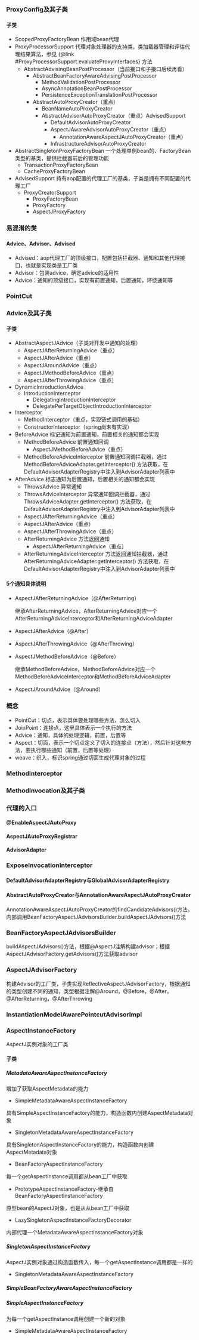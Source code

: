 ### ProxyConfig及其子类

#### 子类

- ScopedProxyFactoryBean 作用域bean代理
- ProxyProcessorSupport 代理对象处理器的支持类，类加载器管理和评估代理结果算法，参见 {@link #ProxyProcessorSupport.evaluateProxyInterfaces} 方法
    - AbstractAdvisingBeanPostProcessor（当前接口和子接口后续再看）
        - AbstractBeanFactoryAwareAdvisingPostProcessor
            - MethodValidationPostProcessor
            - AsyncAnnotationBeanPostProcessor
            - PersistenceExceptionTranslationPostProcessor
        - AbstractAutoProxyCreator（重点）
            - BeanNameAutoProxyCreator
            - AbstractAdvisorAutoProxyCreator（重点）AdvisedSupport
                - DefaultAdvisorAutoProxyCreator
                - AspectJAwareAdvisorAutoProxyCreator（重点）
                    - AnnotationAwareAspectJAutoProxyCreator（重点）
                - InfrastructureAdvisorAutoProxyCreator
- AbstractSingletonProxyFactoryBean 一个处理单例bean的、FactoryBean类型的基类，提供拦截器前后的管理功能
    - TransactionProxyFactoryBean
    - CacheProxyFactoryBean
- AdvisedSupport 持有aop配置的代理工厂的基类，子类是拥有不同配置的代理工厂
    - ProxyCreatorSupport
        - ProxyFactoryBean
        - ProxyFactory
        - AspectJProxyFactory

### 易混淆的类

#### Advice、Advisor、Advised

- Advised：aop代理工厂的顶级接口，配置包括拦截器、通知和其他代理接口，也就是实现类是工厂类
- Advisor：包装advice，确定advice的适用性
- Advice：通知的顶级接口，实现有前置通知，后置通知，环绕通知等

### PointCut

### Advice及其子类

#### 子类

- AbstractAspectJAdvice（子类对开发中通知的处理）
    - AspectJAfterReturningAdvice（重点）
    - AspectJAfterAdvice（重点）
    - AspectJAroundAdvice（重点）
    - AspectJMethodBeforeAdvice（重点）
    - AspectJAfterThrowingAdvice（重点）
- DynamicIntroductionAdvice
    - IntroductionInterceptor
        - DelegatingIntroductionInterceptor
        - DelegatePerTargetObjectIntroductionInterceptor
- Interceptor
    - MethodInterceptor（重点，实现链式调用的基础）
    - ConstructorInterceptor（spring尚未有实现）
- BeforeAdvice 标记通知为前置通知，前置相关的通知都会实现
    - MethodBeforeAdvice 前置通知回调
        - AspectJMethodBeforeAdvice（重点）
    - MethodBeforeAdviceInterceptor 前置通知回调拦截器，通过MethodBeforeAdviceAdapter.getInterceptor()
      方法获取，在DefaultAdvisorAdapterRegistry中注入到AdvisorAdapter列表中
- AfterAdvice 标志通知为后置通知，后置相关的通知都会实现
    - ThrowsAdvice 异常通知
    - ThrowsAdviceInterceptor 异常通知回调拦截器，通过ThrowsAdviceAdapter.getInterceptor()
      方法获取，在DefaultAdvisorAdapterRegistry中注入到AdvisorAdapter列表中
    - AspectJAfterReturningAdvice（重点）
    - AspectJAfterAdvice（重点）
    - AspectJAfterThrowingAdvice（重点）
    - AfterReturningAdvice 方法返回通知
        - AspectJAfterReturningAdvice（重点）
    - AfterReturningAdviceInterceptor 方法返回通知拦截器，通过AfterReturningAdviceAdapter.getInterceptor()
      方法获取，在DefaultAdvisorAdapterRegistry中注入到AdvisorAdapter列表中
      
#### 5个通知具体说明
- AspectJAfterReturningAdvice（@AfterReturning）
  
  继承AfterReturningAdvice，AfterReturningAdvice对应一个AfterReturningAdviceInterceptor和AfterReturningAdviceAdapter

- AspectJAfterAdvice（@After）
  
- AspectJAfterThrowingAdvice（@AfterThrowing）
  
- AspectJMethodBeforeAdvice（@Before）
  
  继承MethodBeforeAdvice，MethodBeforeAdvice对应一个MethodBeforeAdviceInterceptor和MethodBeforeAdviceAdapter

- AspectJAroundAdvice（@Around）

### 概念

- PointCut：切点，表示具体要处理哪些方法，怎么切入
- JoinPoint：连接点，这里具体表示一个执行的方法
- Advice：通知，具体的处理逻辑，前置，后置等
- Aspect：切面，表示一个切点定义了切入的连接点（方法），然后针对这些方法，要执行哪些通知（前置，后置等处理）
- weave：织入，标识spring通过切面生成代理对象的过程

### MethodInterceptor

### MethodInvocation及其子类

### 代理的入口

#### @EnableAspectJAutoProxy

#### AspectJAutoProxyRegistrar

#### AdvisorAdapter

### ExposeInvocationInterceptor

#### DefaultAdvisorAdapterRegistry与GlobalAdvisorAdapterRegistry

#### AbstractAutoProxyCreator与AnnotationAwareAspectJAutoProxyCreator
AnnotationAwareAspectJAutoProxyCreator的findCandidateAdvisors()方法，内部调用BeanFactoryAspectJAdvisorsBuilder.buildAspectJAdvisors()方法

### BeanFactoryAspectJAdvisorsBuilder
buildAspectJAdvisors()方法，根据@AspectJ注解构建advisor；根据AspectJAdvisorFactory.getAdvisors()方法获取advisor

### AspectJAdvisorFactory
构建Advisor的工厂类，子类实现ReflectiveAspectJAdvisorFactory，根据通知的类型创建不同的通知，类型根据注解@Around，@Before，@After，@AfterReturning，@AfterThrowing

### InstantiationModelAwarePointcutAdvisorImpl

### AspectInstanceFactory

AspectJ实例对象的工厂类

#### 子类

##### MetadataAwareAspectInstanceFactory

增加了获取AspectMetadata的能力

- SimpleMetadataAwareAspectInstanceFactory
  
具有SimpleAspectInstanceFactory的能力，构造函数内创建AspectMetadata对象

- SingletonMetadataAwareAspectInstanceFactory

具有SingletonAspectInstanceFactory的能力，构造函数内创建AspectMetadata对象
  
- BeanFactoryAspectInstanceFactory

每一个getAspectInstance调用都从bean工厂中获取

- PrototypeAspectInstanceFactory-继承自BeanFactoryAspectInstanceFactory
  
原型bean的AspectJ对象，也是从从bean工厂中获取
    
- LazySingletonAspectInstanceFactoryDecorator

内部代理一个MetadataAwareAspectInstanceFactory对象

##### SingletonAspectInstanceFactory

AspectJ实例对象通过构造函数传入，每一个getAspectInstance调用都是一样的

- SingletonMetadataAwareAspectInstanceFactory

##### SimpleBeanFactoryAwareAspectInstanceFactory

##### SimpleAspectInstanceFactory

为每一个getAspectInstance调用创建一个新的对象

- SimpleMetadataAwareAspectInstanceFactory